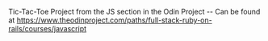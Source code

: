 Tic-Tac-Toe Project from the JS section in the Odin Project -- Can be found at https://www.theodinproject.com/paths/full-stack-ruby-on-rails/courses/javascript
